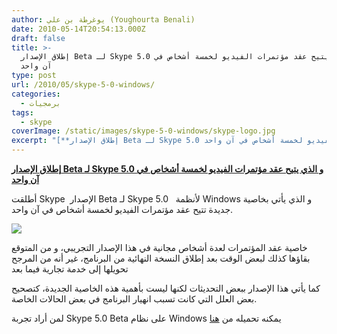 ```yaml
---
author: يوغرطة بن علي (Youghourta Benali)
date: 2010-05-14T20:54:13.000Z
draft: false
title: >-
  إطلاق الإصدار Beta لـ Skype 5.0 و الذي يتيح عقد مؤتمرات الفيديو لخمسة أشخاص في
  آن واحد
type: post
url: /2010/05/skype-5-0-windows/
categories:
  - برمجيات
tags:
  - skype
coverImage: /static/images/skype-5-0-windows/skype-logo.jpg
excerpt: "[**إطلاق الإصدار Beta لـ Skype 5.0 و الذي يتيح عقد مؤتمرات الفيديو لخمسة أشخاص في آن واحد**](https://www.it-scoop.com/2010/05/skype-5-0-windows/)\n\nأطلقت Skype\_ الإصدار Beta لـ Skype 5.0\_ \_لأنظمة Windows و الذي يأتي بخاصية جديدة تتيح عقد مؤتمرات الفيديو لخمسة أشخاص في آن واحد.\n\n\n\nخاصية عقد"
---
```

[**إطلاق الإصدار Beta لـ Skype 5.0 و الذي يتيح عقد مؤتمرات الفيديو لخمسة أشخاص في آن واحد**](https://www.it-scoop.com/2010/05/skype-5-0-windows/)

أطلقت Skype  الإصدار Beta لـ Skype 5.0   لأنظمة Windows و الذي يأتي بخاصية جديدة تتيح عقد مؤتمرات الفيديو لخمسة أشخاص في آن واحد.

![](/static/images/skype-5-0-windows/skype-logo.jpg)

خاصية عقد المؤتمرات لعدة أشخاص مجانية في هذا الإصدار التجريبي، و من المتوقع بقاؤها كذلك لبعض الوقت بعد إطلاق النسخة النهائية من البرنامج، غير أنه من المرجح تحويلها إلى خدمة تجارية فيما بعد

كما يأتي هذا الإصدار ببعض التحديثات لكنها ليست بأهمية هذه الخاصية الجديدة، كتصحيح بعض العلل التي كانت تسبب انهيار البرنامج في بعض الحالات الخاصة.

لمن أراد تجربة Skype 5.0 Beta على نظام Windows يمكنه تحميله من [هنا](http://www.skype.com/intl/en-us/get-skype/on-your-computer/windows/beta/)
